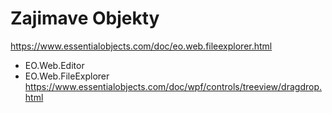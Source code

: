 ﻿# Zajimave Objekty

https://www.essentialobjects.com/doc/eo.web.fileexplorer.html
- EO.Web.Editor
- EO.Web.FileExplorer
https://www.essentialobjects.com/doc/wpf/controls/treeview/dragdrop.html


